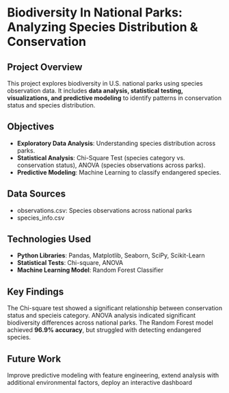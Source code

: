 # Biodiversity In National Parks: Analyzing Species Distribution & Conservation

## Project Overview
This project explores biodiversity in U.S. national parks using species observation data. It includes **data analysis, statistical testing, visualizations, and predictive modeling** to identify patterns in conservation status and species distribution.

## Objectives
- **Exploratory Data Analysis**: Understanding species distribution across parks.
- **Statistical Analysis**: Chi-Square Test (species category vs. conservation status), ANOVA (species observations across parks).
- **Predictive Modeling**: Machine Learning to classify endangered species.

## Data Sources
- observations.csv: Species observations across national parks
- species_info.csv

## Technologies Used
- **Python Libraries**: Pandas, Matplotlib, Seaborn, SciPy, Scikit-Learn
- **Statistical Tests**: Chi-square, ANOVA
- **Machine Learning Model**: Random Forest Classifier

## Key Findings
The Chi-square test showed a significant relationship between conservation status and specieis category. ANOVA analysis indicated significant biodiversity differences across national parks. The Random Forest model achieved **96.9% accuracy**, but struggled with detecting endangered species.

## Future Work
Improve predictive modeling with feature engineering, extend analysis with additional environmental factors, deploy an interactive dashboard

